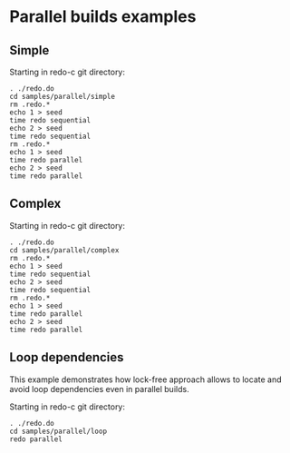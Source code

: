 # Parallel builds examples

## Simple

Starting in redo-c git directory:

    . ./redo.do
    cd samples/parallel/simple
    rm .redo.*
    echo 1 > seed
    time redo sequential
    echo 2 > seed
    time redo sequential
    rm .redo.*
    echo 1 > seed
    time redo parallel
    echo 2 > seed
    time redo parallel


## Complex

Starting in redo-c git directory:

    . ./redo.do
    cd samples/parallel/complex
    rm .redo.*
    echo 1 > seed
    time redo sequential
    echo 2 > seed
    time redo sequential
    rm .redo.*
    echo 1 > seed
    time redo parallel
    echo 2 > seed
    time redo parallel

## Loop dependencies

This example demonstrates how lock-free approach allows to locate and avoid loop dependencies even in parallel builds.

Starting in redo-c git directory:

    . ./redo.do
    cd samples/parallel/loop
    redo parallel

